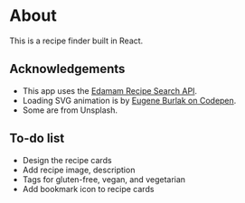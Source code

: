 # About
This is a recipe finder built in React. 

## Acknowledgements
 - This app uses the [Edamam Recipe Search API](https://www.edamam.com/).
 - Loading SVG animation is by [Eugene Burlak on Codepen](https://codepen.io/eugene_burlak/pen/wvWXZNv).
 - Some are from Unsplash.

## To-do list
- Design the recipe cards
- Add recipe image, description
- Tags for gluten-free, vegan, and vegetarian
- Add bookmark icon to recipe cards